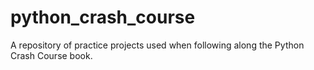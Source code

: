 # python_crash_course
A repository of practice projects used when following along the Python Crash Course book.
